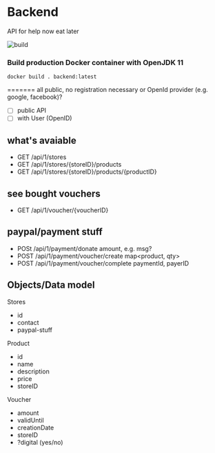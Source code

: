 # Backend
API for help now eat later


![build](https://github.com/Kode-Collektiv/backend/workflows/build/badge.svg?branch=master)

### Build production Docker container with OpenJDK 11
```
docker build . backend:latest
```
=======
all public, no registration necessary or OpenId provider (e.g. google, facebook)?

- [ ] public API
- [ ] with User (OpenID)

## what's avaiable

- GET /api/1/stores                                   
- GET /api/1/stores/{storeID}/products                
- GET /api/1/stores/{storeID}/products/{productID}    

## see bought vouchers

- GET /api/1/voucher/{voucherID}

## paypal/payment stuff

- POSt /api/1/payment/donate                              amount, e.g. msg?
- POST /api/1/payment/voucher/create                      map<product, qty>   
- POST /api/1/payment/voucher/complete                    paymentId, payerID

## Objects/Data model

Stores
 - id
 - contact
 - paypal-stuff

Product
- id
- name
- description
- price
- storeID 

Voucher
- amount
- validUntil
- creationDate
- storeID
- ?digital (yes/no)


  



